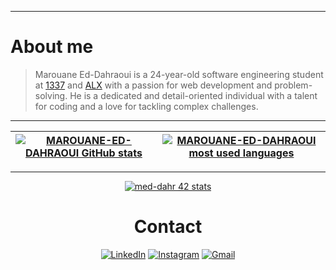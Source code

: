 ------------
# About me

> Marouane Ed-Dahraoui is a 24-year-old software engineering student at [1337](https://1337.ma/) and [ALX](https://www.alxafrica.com/) with a passion for web development and problem-solving. He is a dedicated and detail-oriented individual with a talent for coding and a love for tackling complex challenges.

---------------
| [![MAROUANE-ED-DAHRAOUI GitHub stats](https://github-readme-stats-git-masterrstaa-rickstaa.vercel.app/api?username=MAROUANE-ED-DAHRAOUI&count_private=true&show_icons=true&hide=issues&hide_border=true&theme=jolly)](https://github.com/MAROUANE-ED-DAHRAOUI?tab=repositories) | [![MAROUANE-ED-DAHRAOUI most used languages](https://github-readme-stats-git-masterrstaa-rickstaa.vercel.app/api/top-langs/?username=MAROUANE-ED-DAHRAOUI&layout=compact&hide_border=true&theme=jolly)](https://github.com/MAROUANE-ED-DAHRAOUI?tab=repositories) |
|:-:|:-:|


---------------
<div align="center">
<a href="https://github.com/oakoudad/badge42"><img src="https://badge.mediaplus.ma/greenbinary/med-dahr" alt="med-dahr 42 stats" /></a>

  # Contact

<div align="center">
  
[![LinkedIn](https://img.shields.io/badge/linkedin-%230077B5.svg?style=for-the-badge&logo=linkedin&logoColor=white)](https://www.linkedin.com/in/marouane-ed-dahraoui-b32088266/)
[![Instagram](https://img.shields.io/badge/Instagram-%23E4405F.svg?style=for-the-badge&logo=Instagram&logoColor=white)](https://www.instagram.com/mr1_dho/)
[![Gmail](https://img.shields.io/badge/Gmail-D14836?style=for-the-badge&logo=gmail&logoColor=white)](mailto:eddahraouimarouane@gmail.com)

</div>
